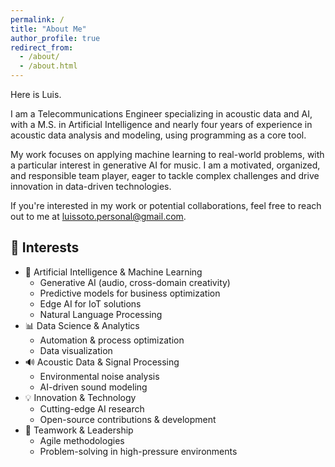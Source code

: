 ```yaml
---
permalink: /
title: "About Me"
author_profile: true
redirect_from: 
  - /about/
  - /about.html
---
```


Here is Luis.

I am a Telecommunications Engineer specializing in acoustic data and AI, with a M.S. in Artificial Intelligence and nearly four years of experience in acoustic data analysis and modeling, using programming as a core tool.

My work focuses on applying machine learning to real-world problems, with a particular interest in generative AI for music. I am a motivated, organized, and responsible team player, eager to tackle complex challenges and drive innovation in data-driven technologies.

If you're interested in my work or potential collaborations, feel free to reach out to me at [luissoto.personal@gmail.com](mailto:luissoto.personal@gmail.com).

## 🎯 Interests

* 🤖 Artificial Intelligence & Machine Learning  
  * Generative AI (audio, cross-domain creativity)
  * Predictive models for business optimization
  * Edge AI for IoT solutions
  * Natural Language Processing
* 📊 Data Science & Analytics 
  * Automation & process optimization  
  * Data visualization   
* 🔊 Acoustic Data & Signal Processing  
  * Environmental noise analysis  
  * AI-driven sound modeling  
* 💡 Innovation & Technology  
  * Cutting-edge AI research  
  * Open-source contributions & development  
* 🤝 Teamwork & Leadership  
  * Agile methodologies  
  * Problem-solving in high-pressure environments  

